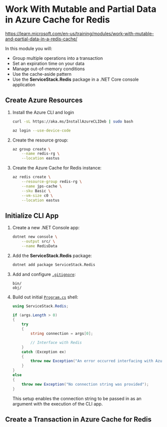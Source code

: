 # Work With Mutable and Partial Data in Azure Cache for Redis

https://learn.microsoft.com/en-us/training/modules/work-with-mutable-and-partial-data-in-a-redis-cache/

In this module you will:

* Group multiple operations into a transaction
* Set an expiration time on your data
* Manage out-of-memory conditions
* Use the cache-aside pattern
* Use the **ServiceStack.Redis** package in a .NET Core console application

## Create Azure Resources

1. Install the Azure CLI and login

    ```bash
    curl -sL https://aka.ms/InstallAzureCLIDeb | sudo bash

    az login --use-device-code
    ```

2. Create the resource group:

    ```bash
    az group create \
        --name redis-rg \
        --location eastus
    ```

3. Create the Azure Cache for Redis instance:

    ```bash
    az redis create \
        --resource-group redis-rg \
        --name jps-cache \
        --sku Basic \
        --vm-size c0 \
        --location eastus
    ```

## Initialize CLI App

1. Create a new .NET Console app:

    ```bash
    dotnet new console \
        --output src/ \
        --name RedisData
    ```

2. Add the **ServiceStack.Redis** package:

    ```bash
    dotnet add package ServiceStack.Redis
    ```

3. Add and configure [`.gitignore`](./src/.gitignore):

    ```gitignore
    bin/
    obj/
    ```

3. Build out initial [`Program.cs`](./src/Program.cs) shell:

    ```cs
    using ServiceStack.Redis;

    if (args.Length > 0)
    {
        try
        {
            string connection = args[0];

            // Interface with Redis
        }
        catch (Exception ex)
        {
            throw new Exception("An error occurred interfacing with Azure Cache for Redis.", ex);
        }
    }
    else
    {
        throw new Exception("No connection string was provided");
    }
    ```

    This setup enables the connection string to be passed in as an argument with the execution of the CLI app.

## Create a Transaction in Azure Cache for Redis